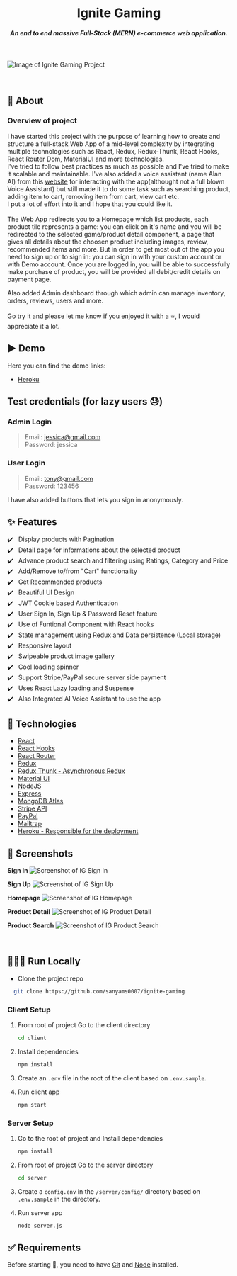 <h1 align="center">Ignite Gaming</h1>
<h5 align="center">An end to end massive Full-Stack (MERN) e-commerce web application.
</h5>
<br/>

![Image of Ignite Gaming Project](https://ignitegaming.herokuapp.com/ig)

<br/>

## 🎯 About

### Overview of project

I have started this project with the purpose of learning how to create and structure a full-stack Web App of a mid-level complexity by integrating multiple technologies such as React, Redux, Redux-Thunk, React Hooks, React Router Dom, MaterialUI and more technologies.<br/>
I've tried to follow best practices as much as possible and I've tried to make it scalable and maintainable. I've also added a voice assistant (name Alan AI) from this [website](https://alan.app/) for interacting with the app(althought not a full blown Voice Assistant) but still made it to do some task such as searching product, adding item to cart, removing item from cart, view cart etc.<br/>
I put a lot of effort into it and I hope that you could like it.<br/><br/>
The Web App redirects you to a Homepage which list products, each product tile represents a game: you can click on it's name and you will be redirected to the selected game/product detail component, a page that gives all details about the choosen product including images, review, recommended items and more.
But in order to get most out of the app you need to sign up or to sign in: you can sign in with your custom account or with Demo account. Once you are logged in, you will be able to successfully make purchase of product, you will be provided all debit/credit details on payment page.<br/>

Also added Admin dashboard through which admin can manage inventory, orders, reviews, users and more.<br/><br/>
Go try it and please let me know if you enjoyed it with a ⭐️, I would appreciate it a lot.
<br/>

## ▶️ Demo

Here you can find the demo links:

- [Heroku](https://ignitegaming.herokuapp.com/)

## Test credentials (for lazy users 😓)

### Admin Login

> Email: jessica@gmail.com<br/>
> Password: jessica<br/>

### User Login

> Email: tony@gmail.com<br/>
> Password: 123456<br/>

I have also added buttons that lets you sign in anonymously.

## :sparkles: Features

:heavy_check_mark: &nbsp;&nbsp;Display products with Pagination<br />
:heavy_check_mark: &nbsp;&nbsp;Detail page for informations about the selected product<br />
:heavy_check_mark: &nbsp;&nbsp;Advance product search and filtering using Ratings, Category and Price <br />
:heavy_check_mark: &nbsp;&nbsp;Add/Remove to/from "Cart" functionality<br />
:heavy_check_mark: &nbsp;&nbsp;Get Recommended products<br />
:heavy_check_mark: &nbsp;&nbsp;Beautiful UI Design<br />
:heavy_check_mark: &nbsp;&nbsp;JWT Cookie based Authentication<br />
:heavy_check_mark: &nbsp;&nbsp;User Sign In, Sign Up & Password Reset feature<br />
:heavy_check_mark: &nbsp;&nbsp;Use of Funtional Component with React hooks<br />
:heavy_check_mark: &nbsp;&nbsp;State management using Redux and Data persistence (Local storage)<br />
:heavy_check_mark: &nbsp;&nbsp;Responsive layout<br />
:heavy_check_mark: &nbsp;&nbsp;Swipeable product image gallery<br />
:heavy_check_mark: &nbsp;&nbsp;Cool loading spinner<br />
:heavy_check_mark: &nbsp;&nbsp;Support Stripe/PayPal secure server side payment<br />
:heavy_check_mark: &nbsp;&nbsp;Uses React Lazy loading and Suspense<br />
:heavy_check_mark: &nbsp;&nbsp;Also Integrated AI Voice Assistant to use the app<br />

## :rocket: Technologies

- [React](https://reactjs.org/)
- [React Hooks](https://reactjs.org/docs/hooks-intro.html)
- [React Router](https://reactrouter.com/web/guides/quick-start)
- [Redux](https://redux.js.org/)
- [Redux Thunk - Asynchronous Redux](https://github.com/reduxjs/redux-thunk)
- [Material UI](https://v4.mui.com/)
- [NodeJS](https://nodejs.org/en/)
- [Express](https://expressjs.com/)
- [MongoDB Atlas](https://www.mongodb.com/atlas/database)
- [Stripe API](https://stripe.com/docs)
- [PayPal](https://developer.paypal.com)
- [Mailtrap](https://mailtrap.io)
- [Heroku - Responsible for the deployment](https://www.heroku.com/)

## 📸 Screenshots

**Sign In**
![Screenshot of IG Sign In](https://res.cloudinary.com/ignitegaming/image/upload/v1641822017/projects/ECommerce%20App/localhost_3000__nty9ir.png)
<br/>

**Sign Up**
![Screenshot of IG Sign Up](https://res.cloudinary.com/ignitegaming/image/upload/v1641822017/projects/ECommerce%20App/localhost_3000__1_ggn5zi.png)
<br/>

**Homepage**
![Screenshot of IG Homepage](https://res.cloudinary.com/ignitegaming/image/upload/v1641822020/projects/ECommerce%20App/localhost_3000__3_wkxhum.png)
<br/>

**Product Detail**
![Screenshot of IG Product Detail](https://res.cloudinary.com/ignitegaming/image/upload/v1641822030/projects/ECommerce%20App/localhost_3000__2_ywp91h.png)
<br/>

**Product Search**
![Screenshot of IG Product Search](https://res.cloudinary.com/ignitegaming/image/upload/v1641822340/projects/ECommerce%20App/localhost_3000_search_bat_xkdtfd.png)
<br/>

<br/>

## 👨🏻‍💻 Run Locally

- Clone the project repo

```bash
  git clone https://github.com/sanyams0007/ignite-gaming
```

### Client Setup

1. From root of project Go to the client directory

   ```bash
   cd client
   ```

2. Install dependencies

   ```bash
   npm install
   ```

3. Create an `.env` file in the root of the client based on `.env.sample`.

4. Run client app

   ```bash
   npm start
   ```

### Server Setup

1. Go to the root of project and Install dependencies

   ```bash
   npm install
   ```

2. From root of project Go to the server directory

   ```bash
   cd server
   ```

3. Create a `config.env` in the `/server/config/` directory based on `.env.sample` in the directory.

4. Run server app

   ```bash
   node server.js
   ```

## :white_check_mark: Requirements

Before starting :checkered_flag:, you need to have [Git](https://git-scm.com) and [Node](https://nodejs.org/en/) installed.
